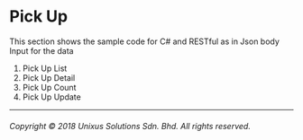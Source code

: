 # Pick Up

This section shows the sample code for C\# and RESTful as in  Json body Input for the data

1. Pick Up List
2. Pick Up Detail
3. Pick Up Count
4. Pick Up Update

---

###### Copyright © 2018 Unixus Solutions Sdn. Bhd. All rights reserved.



